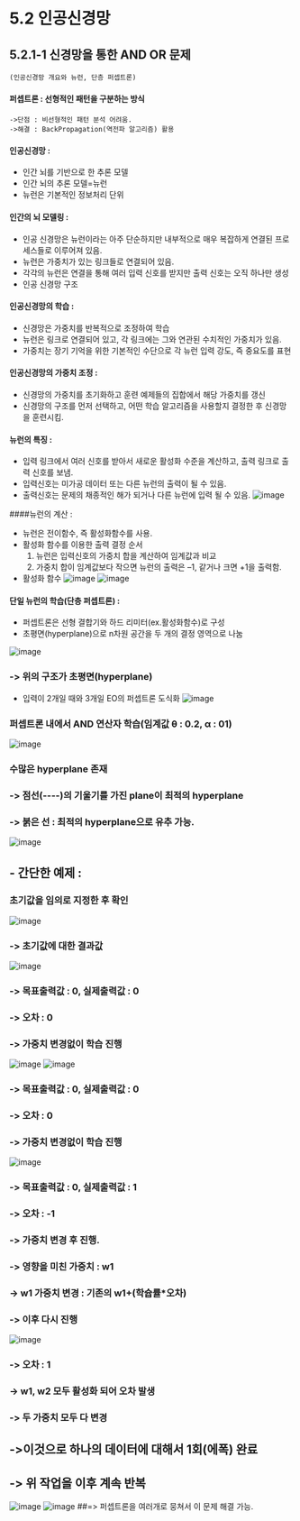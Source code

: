 # 5.2 인공신경망

## 5.2.1-1 신경망을 통한 AND OR 문제
	(인공신경망 개요와 뉴런, 단층 퍼셉트론)

#### 퍼셉트론 : 선형적인 패턴을 구분하는 방식
	->단점 : 비선형적인 패턴 분석 어려움.
	->해결 : BackPropagation(역전파 알고리즘) 활용

#### 인공신경망 :
- 인간 뇌를 기반으로 한 추론 모델
- 인간 뇌의 추론 모델=뉴런
- 뉴런은 기본적인 정보처리 단위

#### 인간의 뇌 모델링 :
- 인공 신경망은 뉴런이라는 아주 단순하지만 내부적으로 매우 복잡하게 연결된 프로세스들로 이루어져 있음.
- 뉴런은 가중치가 있는 링크들로 연결되어 있음.
- 각각의 뉴런은 연결을 통해 여러 입력 신호를 받지만 출력 신호는 오직 하나만 생성
- 인공 신경망 구조

#### 인공신경망의 학습 :
- 신경망은 가중치를 반복적으로 조정하여 학습
- 뉴런은 링크로 연결되어 있고, 각 링크에는 그와 연관된 수치적인 가중치가 있음.
- 가중치는 장기 기억을 위한 기본적인 수단으로 각 뉴런 입력 강도, 즉 중요도를 표현

#### 인공신경망의 가중치 조정 :
- 신경망의 가중치를 초기화하고 훈련 예제들의 집합에서 해당 가중치를 갱신
- 신경망의 구조를 먼저 선택하고, 어떤 학습 알고리즘을 사용할지 결정한 후 신경망을 훈련시킴.

#### 뉴런의 특징 :
- 입력 링크에서 여러 신호를 받아서 새로운 활성화 수준을 계산하고, 출력 링크로 출력 신호를 보냄.
- 입력신호는 미가공 데이터 또는 다른 뉴런의 출력이 될 수 있음.
- 출력신호는 문제의 채종적인 해가 되거나 다른 뉴런에 입력 될 수 있음.
![image](https://user-images.githubusercontent.com/51112316/60862766-9d846780-a259-11e9-9718-ddf9647f5eff.png)

####뉴런의 계산 :
- 뉴런은 전이함수, 즉 활성화함수를 사용.
- 활성화 함수를 이용한 출력 결정 순서
	1) 뉴런은 입력신호의 가중치 합을 계산하여 임계값과 비교
	2) 가중치 합이 임계값보다 작으면 뉴런의 출력은 –1, 같거나 크면 +1을 출력함.
- 활성화 함수
![image](https://user-images.githubusercontent.com/51112316/60862799-b7be4580-a259-11e9-8597-053987d1dfcc.png)
![image](https://user-images.githubusercontent.com/51112316/60862807-c0168080-a259-11e9-8f14-4b3c276f1c92.png)

#### 단일 뉴런의 학습(단층 퍼셉트론) :
- 퍼셉트론은 선형 결합기와 하드 리미터(ex.활성화함수)로 구성
- 초평면(hyperplane)으로 n차원 공간을 두 개의 결정 영역으로 나눔

![image](https://user-images.githubusercontent.com/51112316/60862835-d91f3180-a259-11e9-996b-b36c1e83655a.png)
### -> 위의 구조가 초평면(hyperplane)


- 입력이 2개일 때와 3개일 EO의 퍼셉트론 도식화
![image](https://user-images.githubusercontent.com/51112316/60862878-ec320180-a259-11e9-88fa-1d9bd035b7dc.png)

### 퍼셉트론 내에서 AND 연산자 학습(임계값 θ : 0.2, α : 01)
![image](https://user-images.githubusercontent.com/51112316/60862896-fbb14a80-a259-11e9-8258-88d55d1621e8.png)
### 수많은 hyperplane 존재
### -> 점선(----)의 기울기를 가진 plane이 최적의 hyperplane
### -> 붉은 선 : 최적의 hyperplane으로 유추 가능.


![image](https://user-images.githubusercontent.com/51112316/60862936-197eaf80-a25a-11e9-8de6-6568248177a9.png)

## - 간단한 예제 : 

### 초기값을 임의로 지정한 후 확인

![image](https://user-images.githubusercontent.com/51112316/60862985-3b783200-a25a-11e9-86d8-34712ae5d464.png)
### -> 초기값에 대한 결과값
![image](https://user-images.githubusercontent.com/51112316/60863001-44690380-a25a-11e9-9be1-cf9aa3254789.png)
### -> 목표출력값 : 0, 실제출력값 : 0
### -> 오차 : 0
### -> 가중치 변경없이 학습 진행
![image](https://user-images.githubusercontent.com/51112316/60863014-5054c580-a25a-11e9-9199-766c259d9123.png)
![image](https://user-images.githubusercontent.com/51112316/60863019-521e8900-a25a-11e9-9ddf-9761433766a0.png)
### -> 목표출력값 : 0, 실제출력값 : 0
### -> 오차 : 0
### -> 가중치 변경없이 학습 진행
![image](https://user-images.githubusercontent.com/51112316/60863041-5fd40e80-a25a-11e9-88dd-123df34f275e.png)
### -> 목표출력값 : 0, 실제출력값 : 1
### -> 오차 : -1
### -> 가중치 변경 후 진행.
### -> 영향을 미친 가중치 : w1 
### -> w1 가중치 변경 : 기존의 w1+(학슙률*오차)
### -> 이후 다시 진행
![image](https://user-images.githubusercontent.com/51112316/60863071-737f7500-a25a-11e9-9837-fcc0cbcced52.png)
### -> 오차 : 1
### -> w1, w2 모두 활성화 되어 오차 발생
### -> 두 가중치 모두 다 변경

## ->이것으로 하나의 데이터에 대해서 1회(에폭) 완료
## -> 위 작업을 이후 계속 반복

![image](https://user-images.githubusercontent.com/51112316/60863099-85f9ae80-a25a-11e9-898a-3cc91e9244de.png)
![image](https://user-images.githubusercontent.com/51112316/60863103-8b56f900-a25a-11e9-9320-e8ccad66cdb5.png)
##=> 퍼셉트론을 여러개로 뭉쳐서 이 문제 해결 가능.
